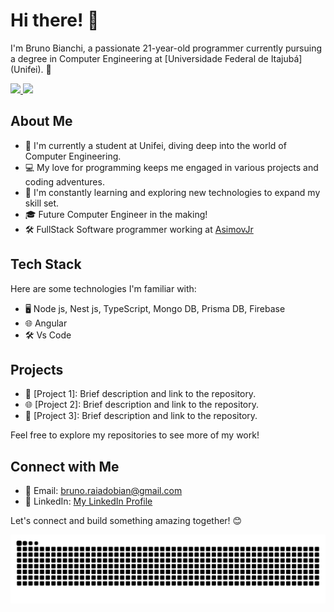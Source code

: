# Hi there! 👋

I'm Bruno Bianchi, a passionate 21-year-old programmer currently pursuing a degree in Computer Engineering at [Universidade Federal de Itajubá] (Unifei). 🚀

<div>
  <a href="https://github.com/BrunoBianchi">
  <img height="180em" src="https://github-readme-stats.vercel.app/api?username=BrunoBianchi&show_icons=true&theme=dracula&include_all_commits=true&count_private=true"/>
<img height="180em" src="https://github-readme-stats.vercel.app/api/top-langs/?username=BrunoBianchi&layout=compact&langs_count=7&theme=dracula"/>

</a>
</div>


## About Me

- 🌱 I'm currently a student at Unifei, diving deep into the world of Computer Engineering.
- 💻 My love for programming keeps me engaged in various projects and coding adventures.
- 🚧 I'm constantly learning and exploring new technologies to expand my skill set.
- 🎓 Future Computer Engineer in the making!
- 🛠️ FullStack Software programmer working at <a href="https://github.com/Asimovjr">AsimovJr</a>
## Tech Stack

Here are some technologies I'm familiar with:

- 🖥️ Node js, Nest js, TypeScript, Mongo DB, Prisma DB, Firebase
- 🌐 Angular
- 🛠️ Vs Code

## Projects

- 🚀 [Project 1]: Brief description and link to the repository.
- 🌐 [Project 2]: Brief description and link to the repository.
- 📱 [Project 3]: Brief description and link to the repository.

Feel free to explore my repositories to see more of my work!

## Connect with Me

- 📧 Email: bruno.raiadobian@gmail.com
- 💼 LinkedIn: [My LinkedIn Profile](https://www.linkedin.com/in/bruno-bianchi-65a442268/)


Let's connect and build something amazing together! 😊

<div>
  <img src="https://github.com/BrunoBianchi/BrunoBianchi/blob/output/github-contribution-grid-snake-dark.svg">
</div>


